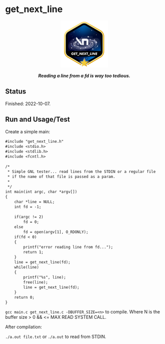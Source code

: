 # get_next_line

<p align="center">
  <img src="https://raw.githubusercontent.com/phrxn/phrxn/master/42/badges/get_next_linem.png" />
</p>
<p align="center">
	<b><i>Reading a line from a fd is way too tedious.</i></b><br>
</p>

## Status
Finished: 2022-10-07.

## Run and Usage/Test

Create a simple main:

```
#include "get_next_line.h"
#include <stdio.h>
#include <stdlib.h>
#include <fcntl.h>

/*
 * Simple GNL tester... read lines from the STDIN or a regular file
 * if the name of that file is passed as a param.
 *
 */
int main(int argc, char *argv[])
{
    char *line = NULL;
    int fd = -1; 

    if(argc != 2)
        fd = 0;
    else
        fd = open(argv[1], O_RDONLY);
    if(fd < 0)
    {   
        printf("error reading line from fd...");
        return 1;
    }   
    line = get_next_line(fd);
    while(line)
    {   
        printf("%s", line);
        free(line);
        line = get_next_line(fd);
    }   
    return 0;
}
```


``gcc main.c get_next_line.c -DBUFFER_SIZE=<n>`` to compile. Where N is the buffer size > 0 && <= MAX READ SYSTEM CALL.

After compilation:

``./a.out file.txt`` or ``./a.out`` to read from STDIN.

